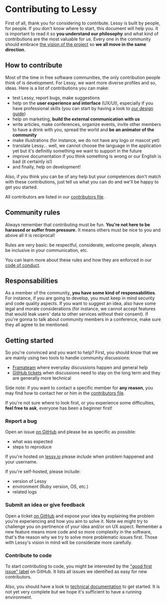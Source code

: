 # Contributing to Lessy

First of all, thank you for considering to contribute. Lessy is built by
people, for people. If you don't know where to start, this document will help
you. It is important to read it so **you understand our philosophy** and what
kind of contributions are the most valuable for us. Every one in the community
should embrace [the vision of the project](README.md) so **we all move in the
same direction**.

## How to contribute

Most of the time in free software communities, the only contribution people
think of is development. For Lessy, we want more diverse profiles and so,
ideas. Here is a list of contributions you can make:

- test Lessy, report bugs, make suggestions
- help on the **user experience and interface** (UX/UI), especially if you have
  professional skills (you can start by having a look to [our design guide](https://lessy.io/design))
- help on marketing, **build the external communication with us**
- write articles, make conferences, organize events, invite other members to
  have a drink with you, spread the world and **be an animator of the
  community**
- make illustrations (for instance, we do not have any logo or mascot yet)
- translate Lessy… well, we cannot choose the language in the application yet
  but it's definitly something we want to support in the future
- improve documentation if you think something is wrong or our English is bad
  (it certainly is!)
- and finally, help on development!

Also, if you think you can be of any help but your competences don't match
with these contributions, just tell us what you can do and we'll be happy to
get you started.

All contributors are listed in our [contributors file](CONTRIBUTORS.md).

## Community rules

Always remember that contributing must be fun. **You're not here to be harassed
or suffer from pressure.** It means others must be nice to you and above all it
is reciprocal!

Rules are very basic: be respectful, considerate, welcome people, always be
inclusive in your communication, etc.

You can learn more about these rules and how they are enforced in our [code of
conduct](CODE_OF_CONDUCT.md).

## Responsabilities

As a member of the community, **you have some kind of responsabilities**. For
instance, if you are going to develop, you must keep in mind security and code
quality aspects. If you want to suggest an idea, also have some legal and
morale considerations (for instance, we cannot accept features that would leak
users' data to other services without their consent). If you're gonna to talk
about community members in a conference, make sure they all agree to be
mentioned.

## Getting started

So you're convinced and you want to help? First, you should know that we are
mainly using two tools to handle community discussions:

- [Framateam](https://framateam.org/lessy) where everyday discussions happen
  and general help
- [GitHub tickets](https://github.com/lessy-community/lessy/issues/) when
  discussions need to stay on the long term and they are generally more
  technical

Side note: if you want to contact a specific member for **any reason**, you may
find how to contact her or him in the [contributors file](CONTRIBUTORS.md).

If you're not sure where to look first, or you experience some difficulties,
**feel free to ask**, everyone has been a beginner first!

### Report a bug

Open an issue [on GitHub](https://github.com/lessy-community/lessy/issues) and
please be as specific as possible:

- what was expected
- steps to reproduce

If you're hosted on [lessy.io](https://lessy.io) please include when problem
happened and your username.

If you're self-hosted, please include:

- version of Lessy
- environment (Ruby version, OS, etc.)
- related logs

### Submit an idea or give feedback

Open a ticket [on GitHub](https://github.com/lessy-community/lessy/issues) and
expose your idea by explaining the problem you're experiencing and how you aim
to solve it. Note we might try to challenge you on pertinence of your idea
and/or on UX aspect. Remember a new feature means more code and so more
complexity in the software, that's the reason why we try to solve more
problematic issues first. Those with Lessy's vision in mind will be considerate
more carefully.

### Contribute to code

To start contributing to code, you might be interested by the ["good first
issue" label](https://github.com/lessy-community/lessy/issues?q=is%3Aissue+is%3Aopen+label%3A%22good+first+issue%22)
on GitHub. It lists all issues we identified as easy for new contributors.

Also, you should have a look to [technical documentation](docs/index.md) to get
started. It is not yet very complete but we hope it's sufficient to have a
running environment.
